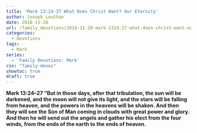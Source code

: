 ```yaml
---
title: 'Mark 13:24-27 What Does Christ Want? Our Eternity'
author: Joseph Louthan
date: 2018-11-28
url: /family_devotions/2018-11-28-mark-1324-27-what-does-christ-want-our-e.md/
categories:
  - Devotions
tags:
  - Mark
series:
  - 'Family Devotions: Mark'
css: "family-devos"
showtoc: true
draft: true
---
```

**Mark 13:24–27 “But in those days, after that tribulation, the sun will be darkened, and the moon will not give its light, and the stars will be falling from heaven, and the powers in the heavens will be shaken. And then they will see the Son of Man coming in clouds with great power and glory. And then he will send out the angels and gather his elect from the four winds, from the ends of the earth to the ends of heaven.**